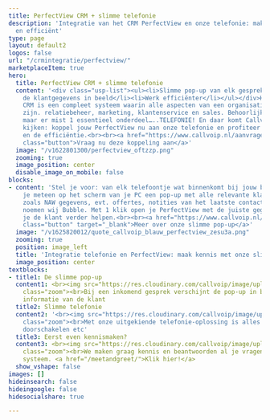 ```yaml
---
title: PerfectView CRM + slimme telefonie
description: 'Integratie van het CRM PerfectView en onze telefonie: makkelijk, snel
  en efficiënt'
type: page
layout: default2
logos: false
url: "/crmintegratie/perfectview/"
marketplaceItem: true
hero:
  title: PerfectView CRM + slimme telefonie
  content: '<div class="usp-list"><ul><li>Slimme pop-up van elk gesprek</li><li>Direct
    de klantgegevens in beeld</li><li>Werk efficiënter</li></ul></div>Het PerfectView
    CRM is een compleet systeem waarin alle aspecten van een organisatie aanwezig
    zijn. relatiebeheer, marketing, klantenservice en sales. Behoorlijk compleet dus,
    maar er mist 1 essentieel onderdeel…..TELEFONIE! En daar komt Callvoip om de hoek
    kijken: koppel jouw PerfectView nu aan onze telefonie en profiteer van het gemak
    en de efficiëntie.<br><br><a href="https://www.callvoip.nl/aanvragen/voip-cti/"
    class="button">Vraag nu deze koppeling aan</a>'
  image: "/v1622801300/perfectview_oftzzp.png"
  zooming: true
  image_position: center
  disable_image_on_mobile: false
blocks:
- content: 'Stel je voor: van elk telefoontje wat binnenkomt bij jouw bedrijf zie
    je meteen op het scherm van je PC een pop-up met alle relevante klantgegevens
    zoals NAW gegevens, evt. offertes, notities van het laatste contact. Die pop-up
    noemen wij Bubble. Met 1 klik open je PerfectView met de juiste gegevens en kun
    je de klant verder helpen.<br><br><a href="https://www.callvoip.nl/ondersteuning/integraties/bubble/"
    class="button" target="_blank">Meer over onze slimme pop-up</a>'
  image: "/v1625820012/quote_callvoip_blauw_perfectview_zesu3a.png"
  zooming: true
  position: image_left
  title: 'Integratie telefonie en PerfectView: maak kennis met onze slimme pop-up'
  image_position: center
textblocks:
- title1: De slimme pop-up
  content1: <br><img src="https://res.cloudinary.com/callvoip/image/upload/v1622800989/perfectview-pc_uo4jhg.png"
    class="zoom"><br>Bij een inkomend gesprek verschijnt de pop-up in beeld met de
    informatie van de klant
  title2: Slimme telefonie
  content2: '<br><img src="https://res.cloudinary.com/callvoip/image/upload/v1572604004/screencentrale_fkimug.png"
    class="zoom"><br>Met onze uitgekiende telefonie-oplossing is alles mogelijk: keuzemenu,
    doorschakelen etc'
  title3: Eerst even kennismaken?
  content3: <br><img src="https://res.cloudinary.com/callvoip/image/upload/v1620376012/greet_ecc1x3.png"
    class="zoom"><br>We maken graag kennis en beantwoorden al je vragen over ons mooie
    systeem. <a href="/meetandgreet/">Klik hier!</a>
  show_vshape: false
images: []
hideinsearch: false
hideingoogle: false
hidesocialshare: true

---
```

